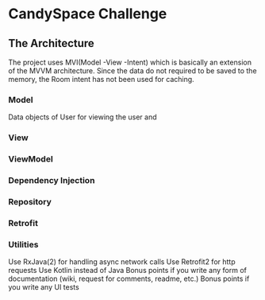 # CandySpace Challenge

## The Architecture 
The project uses MVI(Model -View -Intent) which is basically an extension of the MVVM architecture. Since the data do not required to be saved to the memory, the Room intent has not been used for caching.

### Model
Data objects of User for viewing the user and 
### View
### ViewModel
### Dependency Injection
### Repository
### Retrofit
### Utilities
Use RxJava(2) for handling async network calls
Use Retrofit2 for http requests
Use Kotlin instead of Java
Bonus points if you write any form of documentation (wiki, request for comments, readme, etc.)
Bonus points if you write any UI tests
